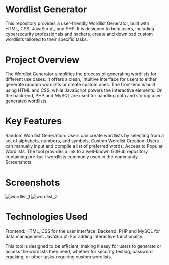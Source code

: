 # Wordlist Generator
This repository provides a user-friendly Wordlist Generator, built with HTML, CSS, JavaScript, and PHP. It is designed to help users, including cybersecurity professionals and hackers, create and download custom wordlists tailored to their specific tasks.

# Project Overview
The Wordlist Generator simplifies the process of generating wordlists for different use cases. It offers a clean, intuitive interface for users to either generate random wordlists or create custom ones. The front-end is built using HTML and CSS, while JavaScript powers the interactive elements. On the back-end, PHP and MySQL are used for handling data and storing user-generated wordlists.

# Key Features
Random Wordlist Generation: Users can create wordlists by selecting from a set of alphabets, numbers, and symbols.
Custom Wordlist Creation: Users can manually input and compile a list of preferred words.
Access to Popular Wordlists: The tool provides a link to a well-known GitHub repository containing pre-built wordlists commonly used in the community.
Screenshots

# Screenshots
![wordlist_1](https://github.com/user-attachments/assets/13ce881c-9caa-47e2-aa32-0f76bd886751)
![wordlist_2](https://github.com/user-attachments/assets/820fdf94-76dc-4f17-b47e-6777fd20dab7)


# Technologies Used
Frontend: HTML, CSS for the user interface.
Backend: PHP and MySQL for data management.
JavaScript: For adding interactive functionality.

This tool is designed to be efficient, making it easy for users to generate or access the wordlists they need, whether for security testing, password cracking, or other tasks requiring custom wordlists.

